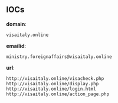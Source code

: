
## IOCs

__domain__:

```text
visaitaly.online
```
__emailid__:

```text
ministry.foreignaffairs@visaitaly.online
```
__url__:

```text
http://visaitaly.online/visacheck.php
http://visaitaly.online/display.php
http://visaitaly.online/login.html
http://visaitaly.online/action_page.php
```